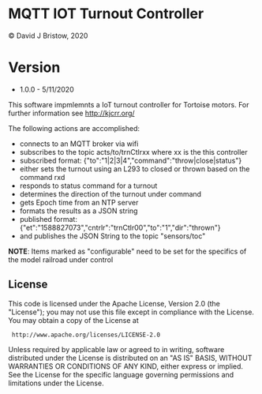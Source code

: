 # MQTT IOT Turnout Controller
&copy; David J Bristow, 2020

# Version
* 1.0.0 - 5/11/2020

This software impmlemnts a IoT turnout controller for Tortoise motors.
For further information see http://kjcrr.org/

The following actions are accomplished:
  - connects to an MQTT broker via wifi
  - subscribes to the topic acts/to/trnCtlrxx where xx is the this controller
  - subscribed format: {"to":"1|2|3|4","command":"throw|close|status"}
  - either sets the turnout using an L293 to closed or thrown based on the command rxd
  - responds to status command for a turnout
  - determines the direction of the turnout under command
  - gets Epoch time from an NTP server
  - formats the results as a JSON string
  - published format: {"et":"1588827073","cntrlr":"trnCtlr00","to":"1","dir":"thrown"}
  - and publishes the JSON String to the topic "sensors/toc"
  
**NOTE**: Items marked as "configurable" need to be set for the specifics of the model railroad under control

## License

   This code  is licensed under the Apache License, Version 2.0 (the "License");
   you may not use this file except in compliance with the License.
   You may obtain a copy of the License at

     http://www.apache.org/licenses/LICENSE-2.0

   Unless required by applicable law or agreed to in writing, software
   distributed under the License is distributed on an "AS IS" BASIS,
   WITHOUT WARRANTIES OR CONDITIONS OF ANY KIND, either express or implied.
   See the License for the specific language governing permissions and
   limitations under the License.
